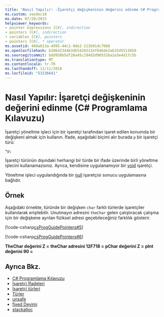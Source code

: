 ```yaml
---
title: 'Nasıl Yapılır: -İşaretçi değişkeninin değerini edinme C# Programlama Kılavuzu'
ms.custom: seodec18
ms.date: 07/20/2015
helpviewer_keywords:
- pointer expressions [C#], indirection
- pointers [C#], indirection
- variables [C#], pointers
- pointers [C#], * operator
ms.assetid: 460a813a-4995-44c1-9de2-213b91dc7668
ms.openlocfilehash: b20642344b34b5426512ef64bde2ab33d55136b9
ms.sourcegitcommit: bdd930b5df20a45c29483d905526a2a3e4d17c5b
ms.translationtype: MT
ms.contentlocale: tr-TR
ms.lasthandoff: 12/11/2018
ms.locfileid: "53236641"
---
```

# <a name="how-to-obtain-the-value-of-a-pointer-variable-c-programming-guide"></a>Nasıl Yapılır: İşaretçi değişkeninin değerini edinme (C# Programlama Kılavuzu)
İşaretçi yöneltme işleci için bir işaretçi tarafından işaret edilen konumda bir değişkeni almak için kullanın. İfade, aşağıdaki biçimi alır burada `p` bir işaretçi türü:  
  
```  
*p;  
```  
  
 İşaretçi türünün dışındaki herhangi bir türde bir ifade üzerinde birli yöneltme işlecini kullanamazsınız. Ayrıca, kendisine uygulanamıyor bir [void](../../../csharp/language-reference/keywords/void.md) işaretçi.  
  
 Yöneltme işleci uygulandığında bir [null](../../../csharp/language-reference/keywords/null.md) işaretçisi sonucu uygulamasına bağlıdır.  
  
## <a name="example"></a>Örnek  
 Aşağıdaki örnekte, türünde bir değişken `char` farklı türlerde işaretçiler kullanılarak erişilebilir. Unutmayın adresini `theChar` gelen çalıştıracak çalışma için bir değişkene ayrılan fiziksel adresi geçebileceğiniz farklılık gösterir.  
  
 [!code-csharp[csProgGuidePointers#5](../../../csharp/programming-guide/unsafe-code-pointers/codesnippet/CSharp/how-to-obtain-the-value-of-a-pointer-variable_1.cs)]  
  
 [!code-csharp[csProgGuidePointers#6](../../../csharp/programming-guide/unsafe-code-pointers/codesnippet/CSharp/how-to-obtain-the-value-of-a-pointer-variable_2.cs)]  
  
**TheChar değerini Z =**
**theChar adresini 12F718 =**
**pChar değerini Z =**
**pInt değerini 90 =**

## <a name="see-also"></a>Ayrıca Bkz.

- [C# Programlama Kılavuzu](../../../csharp/programming-guide/index.md)  
- [İşaretçi İfadeleri](../../../csharp/programming-guide/unsafe-code-pointers/pointer-expressions.md)  
- [İşaretçi türleri](../../../csharp/programming-guide/unsafe-code-pointers/pointer-types.md)  
- [Türler](../../../csharp/language-reference/keywords/types.md)  
- [unsafe](../../../csharp/language-reference/keywords/unsafe.md)  
- [fixed Deyimi](../../../csharp/language-reference/keywords/fixed-statement.md)  
- [stackalloc](../../../csharp/language-reference/keywords/stackalloc.md)
